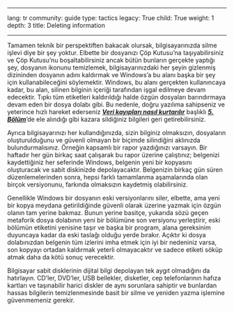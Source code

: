 

---

lang: tr
community: guide
type: tactics
legacy: True
child: True
weight: 1
depth: 3
title: Deleting information

---

Tamamen teknik bir perspektiften bakacak olursak, bilgisayarınızda silme işlevi diye bir şey yoktur. Elbette bir dosyanızı Çöp Kutusu’na taşıyabilirsiniz ve Çöp Kutusu’nu boşaltabilirsiniz ancak bütün bunların gerçekte yaptığı şey, dosyanın ikonunu temizlemek, bilgisayarınızdaki her şeyin gizlenmiş dizininden dosyanın adını kaldırmak ve Windows’a bu alanı başka bir şey için kullanabileceğini söylemektir. Windows, bu alanı gerçekten kullanıncaya kadar, bu alan, silinen bilginin içeriği tarafından işgal edilmeye devam edecektir. Tıpkı tüm etiketleri kaldırıldığı halde özgün dosyaları barındırmaya devam eden bir dosya dolabı gibi. Bu nedenle, doğru yazılıma sahipseniz ve yeterince hızlı hareket ederseniz [***Veri kayıpları nasıl kurtarılır***](/tr/chapter-5) başlıklı [***5. Bölüm***](/tr/chapter-5)’de ele alındığı gibi kazara sildiğiniz bilgileri geri getirebilirsiniz.

Ayrıca bilgisayarınızı her kullandığınızda, sizin bilginiz olmaksızın, dosyaların oluşturulduğunu ve güvenli olmayan bir biçimde silindiğini aklınızda bulundurmalısınız. Örneğin kapsamlı bir rapor yazdığınızı varsayın. Bir haftadır her gün birkaç saat çalışarak bu rapor üzerine çalıştınız; belgenizi kaydettiğiniz her seferinde Windows, belgenin yeni bir kopyasını oluşturacak ve sabit diskinizde depolayacaktır. Belgenizin birkaç gün süren düzenlemelerinden sonra, hepsi farklı tamamlanma aşamalarında olan birçok versiyonunu, farkında olmaksızın kaydetmiş olabilirsiniz. 

Genellikle Windows bir dosyanın eski versiyonlarını siler, elbette, ama yeni bir kopya meydana getirildiğinde güvenli olarak üzerine yazmak için özgün olanın tam yerine bakmaz. Bunun yerine basitçe, yukarıda sözü geçen metaforik dosya dolabının yeni bir bölümüne son versiyonu yerleştirir, eski bölümün etiketini yenisine taşır ve başka bir program, alana gereksinim duyuncaya kadar da eski taslağı olduğu yerde bırakır. Açıktır ki dosya dolabınızdan belgenin tüm izlerini imha etmek için iyi bir nedeniniz varsa, son kopyayı ortadan kaldırmak yeterli olmayacaktır ve sadece etiketi söküp atmak daha da kötü sonuç verecektir.

Bilgisayar sabit disklerinin dijital bilgi depolayan tek aygıt olmadığını da hatırlayın. CD’ler, DVD’ler, USB bellekler, disketler, cep telefonlarının hafıza kartları ve taşınabilir harici diskler de aynı sorunlara sahiptir ve bunlardan hassas bilgilerin temizlenmesinde basit bir silme ve yeniden yazma işlemine güvenmemeniz gerekir.

